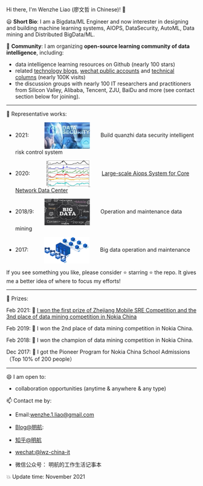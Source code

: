 Hi there, I'm Wenzhe Liao (廖文哲 in Chinese)! 👋

😃 **Short Bio**: I am a Bigdata/ML Engineer and now interester in designing and building machine learning systems, AIOPS, DataSecurity, AutoML, Data mining and Distributed BigData/ML.

👬 **Community**: I am organizing **open-source learning community of data intelligence**, including:
- data intelligence learning resources on Github (nearly 100 stars)
- related [technology blogs](https://blog.csdn.net/Liao_Wenzhe), [wechat public accounts](https://www.zhihu.com/people/liao-wen-zhe-55/pins) and [technical columns](https://www.zhihu.com/people/liao-wen-zhe-55/columns) (nearly 100K visits)
- the discussion groups with nearly 100  IT researchers and practitioners from Silicon Valley, Alibaba, Tencent, ZJU, BaiDu and more (see contact section below for joining).

----
:star2: Representative works:
* 2021:&emsp;&emsp;&emsp;<img width="120" height="70" align=center src="https://github.com/LiaoWenzhe/LiaoWenzhe/blob/main/images/dataSecurity.jfif"/>&emsp;&emsp;Build quanzhi data security intelligent risk control system

* 2020:&emsp;&emsp;&emsp;<img width="120" height="70" align=center src="https://github.com/LiaoWenzhe/LiaoWenzhe/blob/main/images/38a009b5c01af6f88e1210a6b4a469d.png"/>&emsp;&emsp;[Large-scale Aiops System for Core Network Data Center](https://zhuanlan.zhihu.com/p/466955597)

* 2018/9:&emsp;&emsp;<img width="120" height="70" align=center src="https://github.com/LiaoWenzhe/LiaoWenzhe/blob/main/images/BigData-1.jpg"/>&emsp;&emsp;Operation and maintenance data mining

* 2017:&emsp;&emsp;&emsp;<img width="120" height="70" align=center src="https://github.com/LiaoWenzhe/LiaoWenzhe/blob/main/images/14291549-90dfa4b60e721577.gif"/>&emsp;&emsp;Big data operation and maintenance

If you see something you like, please consider :star: starring :star: the repo. It gives me a better idea of where to focus my efforts!

----

💬 Prizes:

Feb 2021: 🎉 [I won the first prize of Zhejiang Mobile SRE Competition and  the 3nd place of data mining competition in Nokia China](https://mp.weixin.qq.com/s/rNfTsBwkObugx2lmubY6Zw)

Feb 2019: 🎉 I won the 2nd place of data mining competition in Nokia China.

Feb 2018: 🎉 I won the champion of data mining competition in Nokia China.

Dec 2017: 🎉 I got the Pioneer Program for Nokia China School Admissions（Top 10% of 200 people）

----

😄 I am open to:

* collaboration opportunities (anytime & anywhere & any type)


📫 Contact me by:

* Email:wenzhe.1.liao@gmail.com

* [Blog@明航](https://blog.csdn.net/Liao_Wenzhe):

* [知乎@明航](https://www.zhihu.com/people/liao-wen-zhe-55/)

* [wechat:@lwz-china-it](https://www.zhihu.com/people/liao-wen-zhe-55/pins)
* 微信公众号： 明航的工作生活记事本

:boom: Update time: November 2021
